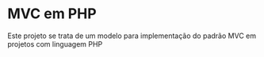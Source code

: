 # MVC em PHP
 
 Este projeto se trata de um modelo para implementação do padrão MVC em projetos com linguagem PHP
